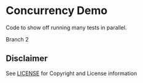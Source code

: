 # Concurrency Demo

Code to show off running many tests in parallel.

Branch 2

## Disclaimer

See [LICENSE](/LICENSE) for Copyright and License information
